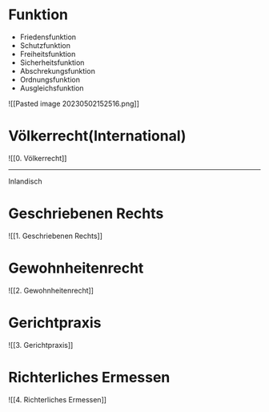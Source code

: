 
# Funktion
-   Friedensfunktion
-   Schutzfunktion
-   Freiheitsfunktion
-   Sicherheitsfunktion
-   Abschrekungsfunktion
-   Ordnungsfunktion
-   Ausgleichsfunktion

![[Pasted image 20230502152516.png]]

# Völkerrecht(International)
![[0. Völkerrecht]]

---
Inlandisch

# Geschriebenen Rechts
![[1. Geschriebenen Rechts]]

# Gewohnheitenrecht
![[2. Gewohnheitenrecht]]

# Gerichtpraxis
![[3. Gerichtpraxis]]

# Richterliches Ermessen
![[4. Richterliches Ermessen]]